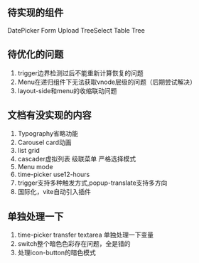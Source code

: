 ## 待实现的组件
DatePicker Form Upload TreeSelect Table Tree  
## 待优化的问题
1. trigger边界检测过后不能重新计算恢复的问题
2. Menu在递归组件下无法获取vnode层级的问题（后期尝试解决）
3. layout-side和menu的收缩联动问题
## 文档有没实现的内容
1. Typography省略功能
2. Carousel card动画
3. list grid
4. cascader虚拟列表 级联菜单 严格选择模式 
5. Menu mode
6. time-picker  use12-hours
7. trigger支持多种触发方式,popup-translate支持多方向
8. 国际化，vite自动引入插件
## 单独处理一下
1. time-picker transfer textarea 单独处理一下变量
2. switch整个暗色色彩存在问题，全是错的
3. 处理icon-button的暗色模式

